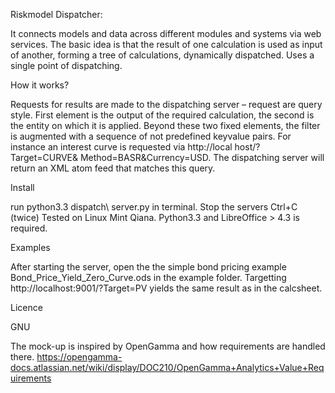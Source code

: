 Riskmodel Dispatcher:

It connects models and data across different modules and systems via web services. The basic idea is that the result of one calculation is used as input of another, forming a tree of calculations, dynamically dispatched. Uses a single point of dispatching.

How it works?

Requests for results are made to the dispatching server – request are query style. First element is the output of the required calculation, the second is the entity on which it is applied. Beyond these two fixed elements, the filter is augmented  with a sequence of not predefined keyvalue pairs. For instance an interest curve is requested via http://local host/?Target=CURVE& Method=BASR&Currency=USD. The dispatching server will return an XML atom feed that matches this query.

Install

run python3.3 dispatch\ server.py in terminal. Stop the servers Ctrl+C (twice)
Tested on Linux Mint Qiana. Python3.3 and LibreOffice > 4.3 is required.

Examples

After starting the server, open the the simple bond pricing example Bond_Price_Yield_Zero_Curve.ods in the example folder. Targetting  http://localhost:9001/?Target=PV yields the same result as in the calcsheet.

Licence

GNU

The mock-up is inspired by OpenGamma and how requirements are handled there. https://opengamma-docs.atlassian.net/wiki/display/DOC210/OpenGamma+Analytics+Value+Requirements
